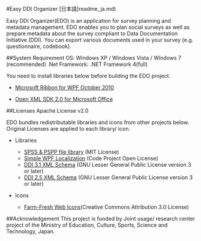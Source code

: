 #Easy DDI Organizer
[日本語]readme_ja.md)

Easy DDI Organizer\(EDO\) is an application for survey planning and metadata management. EDO enables you to plan social surveys as well as prepare metadata about the survey compliant to Data Documentation Initiative \(DDI\). You can export various documents used in your survey \(e.g. questionnaire, codebook\).


##System Requirement
OS: Windows XP / Windows Vista / Windows 7 \(recommended)
.Net Framework: .NET Framework 4\(full\)

You need to install libraries below before building the EDO project.

* [Microsoft Ribbon for WPF October 2010](http://www.microsoft.com/en-us/download/details.aspx?id=11877)

* [Open XML SDK 2.0 for Microsoft Office](http://www.microsoft.com/en-us/download/details.aspx?id=5124)


##Licenses
Apache License v2.0

EDO bundles redistributable libraries and icons from other projects below. 
Original Licenses are applied to each library/ icon.

* Libraries
  - [SPSS & PSPP file library](http://spsslib.codeplex.com/) \(MIT License\)
  - [Simple WPF Localization](http://www.codeproject.com/Articles/30035/Simple-WPF-Localization) (Code Project Open License)
  - [DDI 3.1 XML Schema](http://www.ddialliance.org/Specification/DDI-Lifecycle/3.1/) (GNU Lesser General Public License version 3 or later)
  - [DDI 2.5 XML Schema](http://www.ddialliance.org/Specification/DDI-Codebook/2.5/) (GNU Lesser General Public License version 3 or later)

* Icons
  - [Farm-Fresh Web Icons](http://www.fatcow.com/free-icons)(Creative Commons Attribution 3.0 License)

##Acknowledgement
This project is funded by Joint usage/ research center project of the Ministry of Education, Culture, Sports, Science and Technology, Japan.
